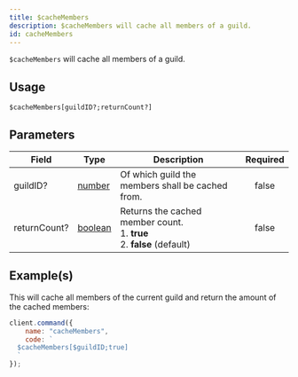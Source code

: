 ```yaml
---
title: $cacheMembers
description: $cacheMembers will cache all members of a guild.
id: cacheMembers
---
```


`$cacheMembers` will cache all members of a guild.

## Usage

```aoi
$cacheMembers[guildID?;returnCount?]
```

## Parameters

| Field        | Type                                                                                                | Description                                                                       | Required |
| ------------ | --------------------------------------------------------------------------------------------------- | --------------------------------------------------------------------------------- | :------: |
| guildID?     | [number](https://developer.mozilla.org/en-US/docs/Web/JavaScript/Reference/Global_Objects/Number)   | Of which guild the members shall be cached from.                                  |  false   |
| returnCount? | [boolean](https://developer.mozilla.org/en-US/docs/Web/JavaScript/Reference/Global_Objects/Boolean) | Returns the cached member count. <br /> 1. **true** <br /> 2. **false** (default) |  false   |

## Example(s)

This will cache all members of the current guild and return the amount of the cached members:

```javascript
client.command({
    name: "cacheMembers",
    code: `
  $cacheMembers[$guildID;true]
  `
});
```
